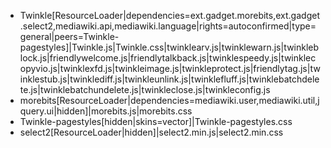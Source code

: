 * Twinkle[ResourceLoader|dependencies=ext.gadget.morebits,ext.gadget.select2,mediawiki.api,mediawiki.language|rights=autoconfirmed|type=general|peers=Twinkle-pagestyles]|Twinkle.js|Twinkle.css|twinklearv.js|twinklewarn.js|twinkleblock.js|friendlywelcome.js|friendlytalkback.js|twinklespeedy.js|twinklecopyvio.js|twinklexfd.js|twinkleimage.js|twinkleprotect.js|friendlytag.js|twinklestub.js|twinklediff.js|twinkleunlink.js|twinklefluff.js|twinklebatchdelete.js|twinklebatchundelete.js|twinkleclose.js|twinkleconfig.js
* morebits[ResourceLoader|dependencies=mediawiki.user,mediawiki.util,jquery.ui|hidden]|morebits.js|morebits.css
* Twinkle-pagestyles[hidden|skins=vector]|Twinkle-pagestyles.css
* select2[ResourceLoader|hidden]|select2.min.js|select2.min.css
